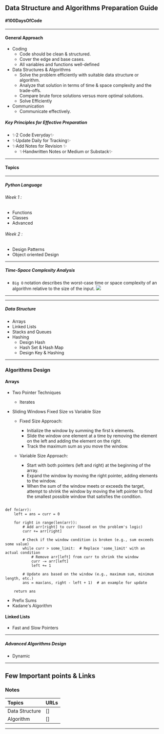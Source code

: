 ## Data Structure and Algorithms Preparation Guide

#### #100DaysOfCode
-------------------------------------------

#### General Approach 
- Coding 
    - Code should be clean & structured.
    - Cover the edge and base cases.
    - All variables and functions well-defined
- Data Structures & Algorithms 
    - Solve the problem efficiently with suitable data structure or  algorithm.
    - Analyze that solution in terms of time & space complexity and the trade-offs.
    - Compare brute force solutions versus more optimal solutions.
    - Solve Efficiently 
- Communication 
    - Communicate effectively.
    
##### Key Principles for Effective Preparation
- ✨2 Code Everyday✨
- ✨Update Daily for Tracking✨
- ✨Add Notes for Revision ✨
    -  ✨Handwritten Notes or Medium or Substack✨
---
#### Topics
---
##### Python Language
###### Week 1 :
- Functions
- Classes
- Advanced
###### Week 2 :
- Design Patterns
- Object oriented Design 
---
##### Time-Space Complexity Analysis 

- `Big O` notation describes the worst-case time or space complexity of an algorithm relative to the size of the input.
![](https://kajabi-storefronts-production.kajabi-cdn.com/kajabi-storefronts-production/products/306049/images/EDEK0CQaRFm7VyYLjZJ3_bigo.jpg)
---------
-----
##### Data Structure
- Arrays 
- Linked Lists
- Stacks and Queues
- Hashing
    - Design Hash
    - Hash Set & Hash Map
    - Design Key & Hashing

---
### Algorithms Design
#### Arrays
- Two Pointer Techniques
    - Iterates




- Sliding Windows Fixed Size vs Variable Size
    - Fixed Size Approach:
        - Initialize the window by summing the first k elements.
        - Slide the window one element at a time by removing the element on the left and adding the element on the right.
        - Track the maximum sum as you move the window.
  
     - Variable Size Approach:
        - Start with both pointers (left and right) at the beginning of the array.
        - Expand the window by moving the right pointer, adding elements to the window.
        - When the sum of the window meets or exceeds the target, attempt to shrink the window by moving the left pointer to find the smallest possible window that satisfies the condition.
```

def fn(arr):
    left = ans = curr = 0

    for right in range(len(arr)):
        # Add arr[right] to curr (based on the problem's logic)
        curr += arr[right]

        # Check if the window condition is broken (e.g., sum exceeds some value)
        while curr > some_limit:  # Replace 'some_limit' with an actual condition
            # Remove arr[left] from curr to shrink the window
            curr -= arr[left]
            left += 1

        # Update ans based on the window (e.g., maximum sum, minimum length, etc.)
        ans = max(ans, right - left + 1)  # an example for update

    return ans

  ```

- Prefix Sums
- Kadane's Algorithm

#### Linked Lists
- Fast and Slow Pointers
---

##### Advanced Algorithms Design
- Dynamic
----------

## Few Important points & Links

### Notes

| Topics         | URLs |
| :------------- | ---- |
| Data Structure | []   |
| Algorithm      | []   |

---
